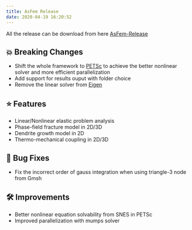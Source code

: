 ```yaml
---
title: AsFem Release
date: 2020-04-19 16:20:52
---
```


All the release can be download from here [AsFem-Release](https://github.com/yangbai90/AsFem/releases)

## 💥 Breaking Changes

- Shift the whole framework to [PETSc](https://www.mcs.anl.gov/petsc/) to achieve the better nonlinear solver and more efficient parallelization
- Add support for results ouput with folder choice
- Remove the linear solver from [Eigen](http://eigen.tuxfamily.org/index.php?title=Main_Page)


## ⭐ Features

- Linear/Nonlinear elastic problem analysis
- Phase-field fracture model in 2D/3D
- Dendrite growth model in 2D
- Thermo-mechanical coupling in 2D/3D

## 🐞 Bug Fixes

- Fix the incorrect order of gauss integration when using triangle-3 node from Gmsh

## 🛠 Improvements
- Better nonlinear equation solvability from SNES in PETSc
- Improved parallelization with mumps solver
